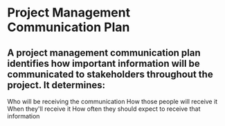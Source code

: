 # Project Management Communication Plan
## A project management communication plan identifies how important information will be communicated to stakeholders throughout the project. It determines:

Who will be receiving the communication
How those people will receive it
When they'll receive it
How often they should expect to receive that information
